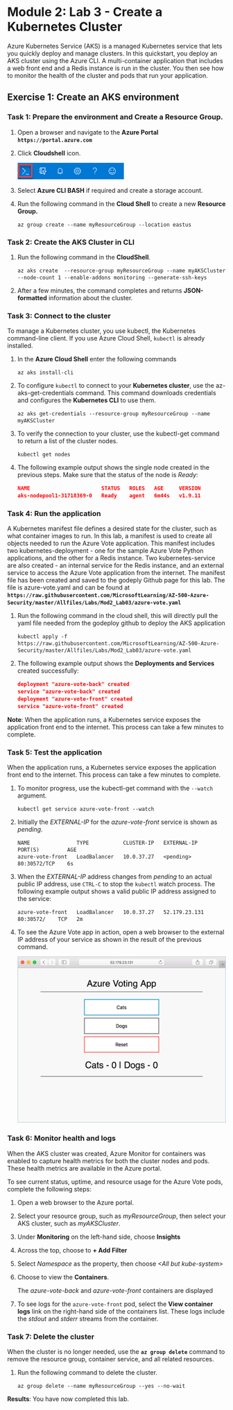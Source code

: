 # Module 2: Lab 3 - Create a Kubernetes Cluster


Azure Kubernetes Service (AKS) is a managed Kubernetes service that lets you quickly deploy and manage clusters. In this quickstart, you deploy an AKS cluster using the Azure CLI. A multi-container application that includes a web front end and a Redis instance is run in the cluster. You then see how to monitor the health of the cluster and pods that run your application.

## Exercise 1: Create an AKS environment

### Task 1: Prepare the environment and Create a Resource Group.

1.  Open a browser and navigate to the **Azure Portal** **`https://portal.azure.com`**

1.  Click **Cloudshell** icon.

     ![Screenshot](../Media/Module-2/4efbdec1-f1c9-4c37-8ca5-193f245a274d.png)

1.  Select **Azure CLI BASH** if required and create a storage account.

1.  Run the following command in the **Cloud Shell** to create a new **Resource Group.**

     ```cli
    az group create --name myResourceGroup --location eastus
     ```

### Task 2: Create the AKS Cluster in CLI

1.  Run the following command in the **CloudShell**.

     ```cli
    az aks create  --resource-group myResourceGroup --name myAKSCluster --node-count 1 --enable-addons monitoring --generate-ssh-keys
     ```
 
2.  After a few minutes, the command completes and returns **JSON-formatted** information about the cluster.

### Task 3: Connect to the cluster


To manage a Kubernetes cluster, you use kubectl, the Kubernetes command-line client. If you use Azure Cloud Shell, `kubectl` is already installed.


1.  In the **Azure Cloud Shell** enter the following commands

     ```azurecli
    az aks install-cli
     ```


1.  To configure `kubectl` to connect to your **Kubernetes cluster**, use the az-aks-get-credentials command. This command downloads credentials and configures the **Kubernetes CLI** to use them.


     ```azurecli-interactive
    az aks get-credentials --resource-group myResourceGroup --name myAKSCluster
     ```

1.  To verify the connection to your cluster, use the kubectl-get command to return a list of the cluster nodes.


    ```azurecli-interactive
    kubectl get nodes
    ```

1.  The following example output shows the single node created in the previous steps. Make sure that the status of the node is *Ready*:

    ```json
    NAME                       STATUS   ROLES   AGE     VERSION
    aks-nodepool1-31718369-0   Ready    agent   6m44s   v1.9.11
    ```

### Task 4: Run the application


A Kubernetes manifest file defines a desired state for the cluster, such as what container images to run. In this lab, a manifest is used to create all objects needed to run the Azure Vote application. This manifest includes two kubernetes-deployment - one for the sample Azure Vote Python applications, and the other for a Redis instance. Two kubernetes-service are also created - an internal service for the Redis instance, and an external service to access the Azure Vote application from the internet. The manifest file has been created and saved to the godeply Github page for this lab. The file is azure-vote.yaml and can be found at **`https://raw.githubusercontent.com/MicrosoftLearning/AZ-500-Azure-Security/master/Allfiles/Labs/Mod2_Lab03/azure-vote.yaml`**



1.  Run the following command in the cloud shell, this will directly pull the yaml file needed from the godeploy github to deploy the AKS application

     ```cli
    kubectl apply -f https://raw.githubusercontent.com/MicrosoftLearning/AZ-500-Azure-Security/master/Allfiles/Labs/Mod2_Lab03/azure-vote.yaml
     ```

2.  The following example output shows the **Deployments and Services** created successfully:

     ```json
    deployment "azure-vote-back" created
    service "azure-vote-back" created
    deployment "azure-vote-front" created
    service "azure-vote-front" created
     ```

**Note**: When the application runs, a Kubernetes service exposes the application front end to the internet. This process can take a few minutes to complete.


### Task 5: Test the application


When the application runs, a Kubernetes service exposes the application front end to the internet. This process can take a few minutes to complete.


1.  To monitor progress, use the kubectl-get command with the `--watch` argument.

     ```azurecli-interactive
    kubectl get service azure-vote-front --watch
     ```

1.  Initially the *EXTERNAL-IP* for the *azure-vote-front* service is shown as *pending*.

     ```
    NAME               TYPE           CLUSTER-IP   EXTERNAL-IP   PORT(S)         AGE
    azure-vote-front   LoadBalancer   10.0.37.27   <pending>     80:30572/TCP    6s
     ```


1.  When the *EXTERNAL-IP* address changes from *pending* to an actual public IP address, use `CTRL-C` to stop the `kubectl` watch process. The following example output shows a valid public IP address assigned to the service:

     ```
    azure-vote-front   LoadBalancer   10.0.37.27   52.179.23.131   80:30572/    TCP   2m
     ```

2.  To see the Azure Vote app in action, open a web browser to the external IP address of your service as shown in the result of the previous command.

     ![Screenshot](../Media/Module-2/88d51dc5-a992-436f-a65e-83a766c142a9.png)


### Task 6: Monitor health and logs


When the AKS cluster was created, Azure Monitor for containers was enabled to capture health metrics for both the cluster nodes and pods. These health metrics are available in the Azure portal.


To see current status, uptime, and resource usage for the Azure Vote pods, complete the following steps:

1.  Open a web browser to the Azure portal.

1.  Select your resource group, such as *myResourceGroup*, then select your AKS cluster, such as *myAKSCluster*.
1.  Under **Monitoring** on the left-hand side, choose **Insights**
1.  Across the top, choose to **+ Add Filter**
1.  Select *Namespace* as the property, then choose *\<All but kube-system\>*
1.  Choose to view the **Containers**.

    The *azure-vote-back* and *azure-vote-front* containers are displayed


1.  To see logs for the `azure-vote-front` pod, select the **View container logs** link on the right-hand side of the containers list. These logs include the *stdout* and *stderr* streams from the container.


### Task 7: Delete the cluster


When the cluster is no longer needed, use the **`az group delete`** command to remove the resource group, container service, and all related resources.


1.  Run the following command to delete the cluster.

     ```cli
    az group delete --name myResourceGroup --yes --no-wait
     ```


**Results**: You have now completed this lab.
